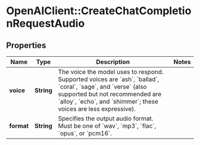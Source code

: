 # OpenAIClient::CreateChatCompletionRequestAudio

## Properties
Name | Type | Description | Notes
------------ | ------------- | ------------- | -------------
**voice** | **String** | The voice the model uses to respond. Supported voices are &#x60;ash&#x60;, &#x60;ballad&#x60;, &#x60;coral&#x60;, &#x60;sage&#x60;, and &#x60;verse&#x60; (also supported but not recommended are &#x60;alloy&#x60;, &#x60;echo&#x60;, and &#x60;shimmer&#x60;; these voices are less expressive).  | 
**format** | **String** | Specifies the output audio format. Must be one of &#x60;wav&#x60;, &#x60;mp3&#x60;, &#x60;flac&#x60;, &#x60;opus&#x60;, or &#x60;pcm16&#x60;.  | 

